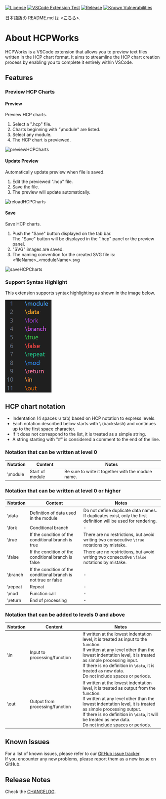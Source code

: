 [![License](https://img.shields.io/badge/license-MIT-green.svg)](https://github.com/in0ho1no/HCPWorks/blob/main/hcpworks/LICENSE)
[![VSCode Extension Test](https://github.com/in0ho1no/HCPWorks/actions/workflows/unittest.yml/badge.svg)](https://github.com/in0ho1no/HCPWorks/actions/workflows/unittest.yml)
[![Release](https://img.shields.io/github/v/release/in0ho1no/HCPWorks)](https://github.com/in0ho1no/HCPWorks/releases)
[![Known Vulnerabilities](https://snyk.io/test/github/in0ho1no/HCPWorks/badge.svg?targetFile=hcpworks/package.json)](https://snyk.io/test/github/in0ho1no/HCPWorks?targetFile=hcpworks/package.json)

日本語版の README.md は <[こちら](README.md)>.

# About HCPWorks

HCPWorks is a VSCode extension that allows you to preview text files written in the HCP chart format.
It aims to streamline the HCP chart creation process by enabling you to complete it entirely within VSCode.

## Features

### Preview HCP Charts

#### Preview

Preview HCP charts.

1. Select a ".hcp" file.
1. Charts beginning with "\module" are listed.
1. Select any module.
1. The HCP chart is previewed.

![previewHCPCharts](hcpworks/resources/videos/previewHCPCharts.gif)

#### Update Preview

Automatically update preview when file is saved.

1. Edit the previewed ".hcp" file.
1. Save the file.
1. The preview will update automatically.

![reloadHCPCharts](hcpworks/resources/videos/reloadHCPCharts.gif)

#### Save

Save HCP charts.

1. Push the "Save" button displayed on the tab bar.  
The "Save" button will be displayed in the ".hcp" panel or the preview panel.
1. "SVG" images are saved.
1. The naming convention for the created SVG file is: \<fileName>_\<moduleName>.svg

![saveHCPCharts](hcpworks/resources/videos/saveHCPCharts.gif)

### Support Syntax Highlight

This extension supports syntax highlighting as shown in the image below.

![syntaxHighlight](hcpworks/resources/images/syntaxHighlight.png)

## HCP chart notation

- Indentation (4 spaces ∪ tab) based on HCP notation to express levels.
- Each notation described below starts with \\ (backslash) and continues up to the first space character.
- If it does not correspond to the list, it is treated as a simple string.
- A string starting with "#" is considered a comment to the end of the line.

### Notation that can be written at level 0

Notation | Content | Notes
---| --- | ---
\module | Start of module | Be sure to write it together with the module name.

### Notation that can be written at level 0 or higher

Notation | Content | Notes
---| --- | ---
\data | Definition of data used in the module | Do not define duplicate data names. If duplicates exist, only the first definition will be used for rendering.
\fork | Conditional branch | -
\true | If the condition of the conditional branch is true | There are no restrictions, but avoid writing two consecutive `\true` notations by mistake.
\false | If the condition of the conditional branch is false |There are no restrictions, but avoid writing two consecutive `\false` notations by mistake.
\branch | If the condition of the conditional branch is not true or false | -
\repeat | Repeat | -
\mod | Function call | -
\return | End of processing | -
### Notation that can be added to levels 0 and above

Notation | Content | Notes
---| --- | ---
\in | Input to processing/function | If written at the lowest indentation level, it is treated as input to the function. <br>If written at any level other than the lowest indentation level, it is treated as simple processing input. <br>If there is no definition in `\data`, it is treated as new data. <br>Do not include spaces or periods.
\out | Output from processing/function | If written at the lowest indentation level, it is treated as output from the function. <br>If written at any level other than the lowest indentation level, it is treated as simple processing output. <br>If there is no definition in `\data`, it will be treated as new data. <br>Do not include spaces or periods.

## Known Issues

For a list of known issues, please refer to our [GitHub issue tracker](https://github.com/in0ho1no/HCPWorks/issues).  
If you encounter any new problems, please report them as a new issue on GitHub.

## Release Notes

Check the [CHANGELOG](hcpworks/CHANGELOG.md).
